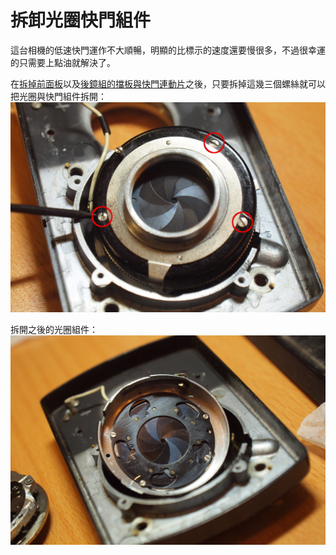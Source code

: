 # 拆卸光圈快門組件
這台相機的低速快門運作不大順暢，明顯的比標示的速度還要慢很多，不過很幸運的只需要上點油就解決了。

在[拆掉前面板](./front_plate.md)以及[後鏡組的擋板與快門連動片](./lens_cleaning.md)之後，只要拆掉這幾三個螺絲就可以把光圈與快門組件拆開：
![固定螺絲](../images/P1100498.JPG)

拆開之後的光圈組件：
![光圈組件](../images/P1100493.JPG)